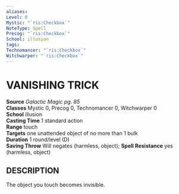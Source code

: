 ```yaml
---
aliases: 
Level: 0
Mystic: "`ris:Checkbox`"
NoteType: Spell
Precog: "`ris:Checkbox`"
School: illusion 
tags: 
Technomancer: "`ris:Checkbox`"
Witchwarper: "`ris:Checkbox`"
---
```

# VANISHING TRICK

**Source** _Galactic Magic pg. 85_  
**Classes** Mystic 0, Precog 0, Technomancer 0, Witchwarper 0  
**School** illusion  
**Casting Time** 1 standard action  
**Range** touch  
**Targets** one unattended object of no more than 1 bulk  
**Duration** 1 round/level (D)  
**Saving Throw** Will negates (harmless, object); **Spell Resistance** yes (harmless, object)

## DESCRIPTION

The object you touch becomes invisible.